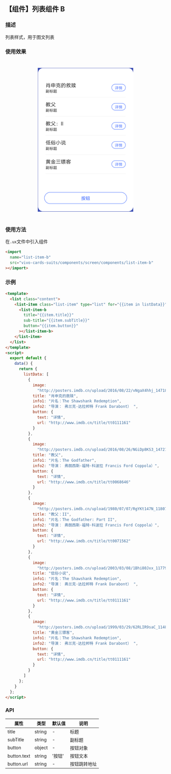 ## 【组件】列表组件 B

### 描述

列表样式，用于图文列表

### 使用效果

<div style="text-align: center;margin: 40px;">
<img src="../../assets/screen-component-b.png" style="width:300px" alt="component-b"/>
</div>

### 使用方法

在`.ux`文件中引入组件

```html
<import
  name="list-item-b"
  src="vivo-cards-suits/components/screen/components/list-item-b"
></import>
```

### 示例

```html
<template>
  <list class="content">
    <list-item class="list-item" type="list" for="{{item in listData}}">
      <list-item-b
        title="{{item.title}}"
        sub-title="{{item.subTitle}}"
        button="{{item.button}}"
      ></list-item-b>
    </list-item>
  </list>
</template>
<script>
  export default {
    data() {
      return {
        listData: [
          {
            image:
              "http://posters.imdb.cn/upload/2016/08/22/vNgaX4hhj_1471854359.jpg",
            title: "肖申克的救赎",
            info1: "片名：The Shawshank Redemption",
            info2: "导演： 弗兰克·达拉邦特 Frank Darabont） ",
            button: {
              text: "详情",
              url: "http://www.imdb.cn/title/tt0111161"
            }
          },
          {
            image:
              "http://posters.imdb.cn/upload/2016/08/26/NGiDp8KS3_1472192982.jpg",
            title: "教父",
            info1: "片名：The Godfather",
            info2: "导演： 弗朗西斯·福特·科波拉 Francis Ford Coppola）",
            button: {
              text: "详情",
              url: "http://www.imdb.cn/title/tt0068646"
            }
          },
          {
            image:
              "http://posters.imdb.cn/upload/1980/07/07/RgYKt147N_1180702311.jpg",
            title: "教父：II",
            info1: "片名：The Godfather: Part II",
            info2: "导演： 弗朗西斯·福特·科波拉 Francis Ford Coppola）",
            button: {
              text: "详情",
              url: "http://www.imdb.cn/title/tt0071562"
            }
          },
          {
            image:
              "http://posters.imdb.cn/upload/2003/03/08/1Bhi80Jxx_1177989811.jpg",
            title: "低俗小说",
            info1: "片名：The Shawshank Redemption",
            info2: "导演： 弗兰克·达拉邦特 Frank Darabont） ",
            button: {
              text: "详情",
              url: "http://www.imdb.cn/title/tt0111161"
            }
          },
          {
            image:
              "http://posters.imdb.cn/upload/1999/03/29/62RLIR9saC_1148432357.jpg",
            title: "黄金三镖客",
            info1: "片名：The Shawshank Redemption",
            info2: "导演： 弗兰克·达拉邦特 Frank Darabont） ",
            button: {
              text: "详情",
              url: "http://www.imdb.cn/title/tt0111161"
            }
          }
        ]
      };
    }
  };
</script>
```

### API

| 属性        | 类型   | 默认值 | 说明         |
| ----------- | ------ | ------ | ------------ |
| title       | string | -      | 标题         |
| subTitle    | string | -      | 副标题       |
| button      | object | -      | 按钮对象     |
| button.text | string | '按钮' | 按钮文本     |
| button.url  | string | -      | 按钮跳转地址 |
